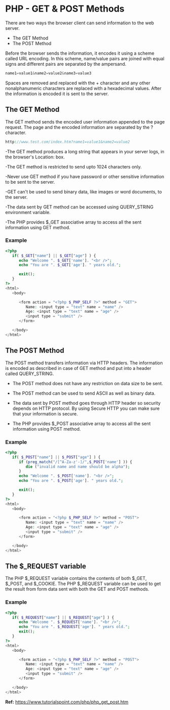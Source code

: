 # PHP - GET & POST Methods

There are two ways the browser client can send information to the web server.

- The GET Method
- The POST Method

Before the browser sends the information, it encodes it using a scheme called URL encoding. In this scheme, name/value pairs are joined with equal signs and different pairs are separated by the ampersand.

```php
name1=value1&name2=value2&name3=value3
```

Spaces are removed and replaced with the + character and any other nonalphanumeric characters are replaced with a hexadecimal values. After the information is encoded it is sent to the server.

## The GET Method

The GET method sends the encoded user information appended to the page request. The page and the encoded information are separated by the ? character.

```php
http://www.test.com/index.htm?name1=value1&name2=value2
```

-The GET method produces a long string that appears in your server logs, in the browser's Location: box.

-The GET method is restricted to send upto 1024 characters only.

-Never use GET method if you have password or other sensitive information to be sent to the server.

-GET can't be used to send binary data, like images or word documents, to the server.

-The data sent by GET method can be accessed using QUERY_STRING environment variable.

-The PHP provides $\_GET associative array to access all the sent information using GET method.

### Example

```php
<?php
   if( $_GET["name"] || $_GET["age"] ) {
      echo "Welcome ". $_GET['name']. "<br />";
      echo "You are ". $_GET['age']. " years old.";

      exit();
   }
?>
<html>
   <body>

      <form action = "<?php $_PHP_SELF ?>" method = "GET">
         Name: <input type = "text" name = "name" />
         Age: <input type = "text" name = "age" />
         <input type = "submit" />
      </form>

   </body>
</html>
```

## The POST Method

The POST method transfers information via HTTP headers. The information is encoded as described in case of GET method and put into a header called QUERY_STRING.

- The POST method does not have any restriction on data size to be sent.

- The POST method can be used to send ASCII as well as binary data.

- The data sent by POST method goes through HTTP header so security depends on HTTP protocol. By using Secure HTTP you can make sure that your information is secure.

- The PHP provides $\_POST associative array to access all the sent information using POST method.

### Example

```php
<?php
   if( $_POST["name"] || $_POST["age"] ) {
      if (preg_match("/[^A-Za-z'-]/",$_POST['name'] )) {
         die ("invalid name and name should be alpha");
      }
      echo "Welcome ". $_POST['name']. "<br />";
      echo "You are ". $_POST['age']. " years old.";

      exit();
   }
?>
<html>
   <body>

      <form action = "<?php $_PHP_SELF ?>" method = "POST">
         Name: <input type = "text" name = "name" />
         Age: <input type = "text" name = "age" />
         <input type = "submit" />
      </form>

   </body>
</html>
```

## The $\_REQUEST variable

The PHP $\_REQUEST variable contains the contents of both $\_GET, $\_POST, and $\_COOKIE.
The PHP $\_REQUEST variable can be used to get the result from form data sent with both the GET and POST methods.

### Example

```php
<?php
   if( $_REQUEST["name"] || $_REQUEST["age"] ) {
      echo "Welcome ". $_REQUEST['name']. "<br />";
      echo "You are ". $_REQUEST['age']. " years old.";
      exit();
   }
?>
<html>
   <body>

      <form action = "<?php $_PHP_SELF ?>" method = "POST">
         Name: <input type = "text" name = "name" />
         Age: <input type = "text" name = "age" />
         <input type = "submit" />
      </form>

   </body>
</html>
```

**Ref:** https://www.tutorialspoint.com/php/php_get_post.htm
